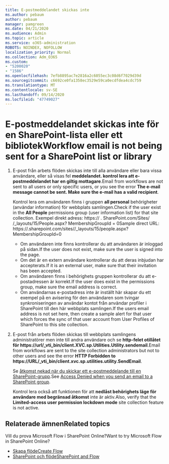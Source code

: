 ```yaml
---
title: E-postmeddelandet skickas inte
ms.author: pebaum
author: pebaum
manager: pamgreen
ms.date: 04/21/2020
ms.audience: Admin
ms.topic: article
ms.service: o365-administration
ROBOTS: NOINDEX, NOFOLLOW
localization_priority: Normal
ms.collection: Adm_O365
ms.custom:
- "5200020"
- "1586"
ms.openlocfilehash: 7efb8895ac7e2816a2c6055ec3c08d6f7029d39d
ms.sourcegitcommit: c6692ce0fa1358ec3529e59ca0ecdfdea4cdc759
ms.translationtype: MT
ms.contentlocale: sv-SE
ms.lasthandoff: 09/14/2020
ms.locfileid: "47749027"
---
```

# <a name="workflow-email-is-not-being-sent-for-a-sharepoint-list-or-library"></a><span data-ttu-id="aa5d7-102">E-postmeddelandet skickas inte för en SharePoint-lista eller ett bibliotek</span><span class="sxs-lookup"><span data-stu-id="aa5d7-102">Workflow email is not being sent for a SharePoint list or library</span></span>

1. <span data-ttu-id="aa5d7-103">E-post från arbets flöden skickas inte till alla användare eller bara vissa användare, eller så visas fel **meddelandet. kontrol lera att e-postmeddelandet har en giltig mottagare**.</span><span class="sxs-lookup"><span data-stu-id="aa5d7-103">Email from workflows are not sent to all users or only specific users, or you see the error **The e-mail message cannot be sent. Make sure the e-mail has a valid recipient**.</span></span>

    <span data-ttu-id="aa5d7-104">Kontrol lera om användaren finns i gruppen **all personal** behörigheter (användar information) för webbplats samlingen.</span><span class="sxs-lookup"><span data-stu-id="aa5d7-104">Check if the user exist in the **All People** permissions group (user information list) for that site collection.</span></span>  <span data-ttu-id="aa5d7-105">Exempel direkt adress: https:// <tenant> . SharePoint.com/Sites/ <sitename> /_layouts/15/People.aspx? MembershipGroupId = 0</span><span class="sxs-lookup"><span data-stu-id="aa5d7-105">Sample direct URL: https://<tenant>.sharepoint.com/sites/<sitename>/_layouts/15/people.aspx?MembershipGroupId=0</span></span>

    - <span data-ttu-id="aa5d7-106">Om användaren inte finns kontrollerar du att användaren är inloggad på sidan.</span><span class="sxs-lookup"><span data-stu-id="aa5d7-106">If the user does not exist, make sure the user is signed into the page.</span></span> 
    - <span data-ttu-id="aa5d7-107">Om det är en extern användare kontrollerar du att deras inbjudan har accepterats.</span><span class="sxs-lookup"><span data-stu-id="aa5d7-107">If it is an external user, make sure that their invitation has been accepted.</span></span>
    - <span data-ttu-id="aa5d7-108">Om användaren finns i behörighets gruppen kontrollerar du att e-postadressen är korrekt.</span><span class="sxs-lookup"><span data-stu-id="aa5d7-108">If the user does exist in the permissions group, make sure the email address is correct.</span></span>
    - <span data-ttu-id="aa5d7-109">Om användarnas e-postadress inte är inställt här skapar du ett exempel på en avisering för den användaren som tvingar synkroniseringen av användar kontot från användar profiler i SharePoint till den här webbplats samlingen.</span><span class="sxs-lookup"><span data-stu-id="aa5d7-109">If the users email address is not set here, then create a sample alert for that user which forces the sync of that user account from User Profiles of SharePoint to this site collection.</span></span>
 
2. <span data-ttu-id="aa5d7-110">E-post från arbets flöden skickas till webbplats samlingens administratörer men inte till andra användare och se **http-felet otillåtet för <span>https:</span>//url/_vti_bin/client.XVC.sp.Utilities.Utility.sendemail**.</span><span class="sxs-lookup"><span data-stu-id="aa5d7-110">Email from workflows are sent to the site collection administrators but not to other users and see the error **HTTP Forbidden to <span>https:</span>//URL/_vti_bin/client.xvc.sp.utilities.utility.SendEmail**.</span></span>
 

    <span data-ttu-id="aa5d7-111">Se [åtkomst nekad när du skickar ett e-postmeddelande till en SharePoint-grupp](https://docs.microsoft.com/sharepoint/support/sharing-and-permissions/access-denied-when-send-an-email-to-groups).</span><span class="sxs-lookup"><span data-stu-id="aa5d7-111">See [Access Denied when you send an email to a SharePoint group](https://docs.microsoft.com/sharepoint/support/sharing-and-permissions/access-denied-when-send-an-email-to-groups).</span></span>

    <span data-ttu-id="aa5d7-112">Kontrol lera också att funktionen för att **nedlåst behörighets läge för användare med begränsad åtkomst** inte är aktiv.</span><span class="sxs-lookup"><span data-stu-id="aa5d7-112">Also, verify that the **Limited-access user permission lockdown mode** site collection feature is not active.</span></span>


## <a name="related-topics"></a><span data-ttu-id="aa5d7-113">Relaterade ämnen</span><span class="sxs-lookup"><span data-stu-id="aa5d7-113">Related topics</span></span>
<span data-ttu-id="aa5d7-114">Vill du prova Microsoft Flow i SharePoint Online?</span><span class="sxs-lookup"><span data-stu-id="aa5d7-114">Want to try Microsoft Flow in SharePoint Online?</span></span>
- [<span data-ttu-id="aa5d7-115">Skapa flöde</span><span class="sxs-lookup"><span data-stu-id="aa5d7-115">Create Flow</span></span>](https://support.office.com/article/Create-a-flow-for-a-list-or-library-in-SharePoint-Online-or-OneDrive-for-Business-a9c3e03b-0654-46af-a254-20252e580d01) 
- [<span data-ttu-id="aa5d7-116">SharePoint och flöde</span><span class="sxs-lookup"><span data-stu-id="aa5d7-116">SharePoint and Flow</span></span>](https://flow.microsoft.com/blog/sharepoint-and-flow/) 


